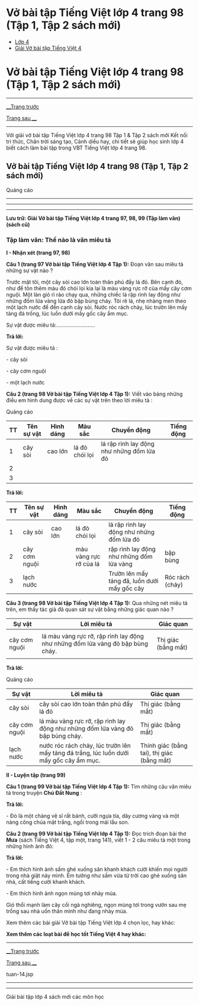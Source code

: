 # Vở bài tập Tiếng Việt lớp 4 trang 98 (Tập 1, Tập 2 sách mới)

  * [Lớp 4](https://vietjack.com/series/lop-4.jsp)
  * [Giải Vở bài tập Tiếng Việt 4](https://vietjack.com/giai-vo-bai-tap-tieng-viet-4/index.jsp)



# Vở bài tập Tiếng Việt lớp 4 trang 98 (Tập 1, Tập 2 sách mới)

* * *

[__Trang trước](https://vietjack.com/giai-vo-bai-tap-tieng-viet-4/tuan-14.jsp)

[Trang sau __](https://vietjack.com/giai-vo-bai-tap-tieng-viet-4/tuan-14.jsp)

* * *

Với giải vở bài tập Tiếng Việt lớp 4 trang 98 Tập 1 & Tập 2 sách mới Kết nối tri thức, Chân trời sáng tạo, Cánh diều hay, chi tiết sẽ giúp học sinh lớp 4 biết cách làm bài tập trong VBT Tiếng Việt lớp 4 trang 98.

## Vở bài tập Tiếng Việt lớp 4 trang 98 (Tập 1, Tập 2 sách mới)

Quảng cáo

* * *

* * *

* * *

**Lưu trữ: Giải Vở bài tập Tiếng Việt lớp 4 trang 97, 98, 99 (Tập làm văn) (sách cũ)**

### **Tập làm văn: Thế nào là văn miêu tả**

**I - Nhận xét (trang 97, 98)**

**Câu 1 (trang 97 Vở bài tập Tiếng Việt lớp 4 Tập 1):** Đoạn văn sau miêu tả những sự vật nào ?

Trước mặt tôi, một cây sòi cao lớn toàn thân phủ đầy lá đỏ. Bên cạnh đó, như để tôn thêm màu đỏ chói lọi kia lại là màu vàng rực rỡ của mấy cây cơm nguội. Một làn gió rì rào chạy qua, những chiếc lá rập rình lay động như những đốm lửa vàng lửa đỏ bập bùng cháy. Tôi rẽ lá, nhẹ nhàng men theo một lạch nước để đến cạnh cây sòi. Nước róc rách chảy, lúc trườn lên mấy tảng đá trống, lúc luồn dưới mấy gốc cây ẩm mục.

Sự vật được miêu tả:..........................

**Trả lời:**

Sự vật được miêu tả : 

\- cây sòi

\- cây cơm nguội

\- một lạch nước

**Câu 2 (trang 98 Vở bài tập Tiếng Việt lớp 4 Tập 1):** Viết vào bảng những điều em hình dung được về các sự vật trên theo lời miêu tả :

Quảng cáo

TT| Tên sự vật| Hình dáng| Màu sắc| Chuyển động| Tiếng động  
---|---|---|---|---|---  
1| cây sòi| cao lớn| lá đỏ chói lọi| lá rập rình lay động như những đốm lửa đỏ|   
2| | | | |   
3| | | | |   
  
**Trả lời:**

TT| Tên sự vật| Hình dáng| Màu sắc| Chuyển động| Tiếng động  
---|---|---|---|---|---  
1| cây sòi| cao lớn| lá đỏ chói lọi| lá rập rình lay động như những đốm lửa đỏ|   
2| cây cơm nguội| | màu vàng rực rỡ của lá| rập rình lay động như những đốm lửa vàng| bập bùng  
3| lạch nước| | | Trườn lên mấy tảng đã, luồn dưới mấy gốc cây| Róc rách (chảy)  
  
**Câu 3 (trang 98 Vở bài tập Tiếng Việt lớp 4 Tập 1):** Qua những nét miêu tả trên, em thấy tác giả đã quan sát sự vật bằng những giác quan nào ?

Sự vật| Lời miêu tả |  Giác quan  
---|---|---  
|  |   
cây cơm nguội |  lá màu vàng rực rỡ, rập rình lay động như những đốm lửa vàng đỏ bập bùng cháy.|  Thị giác (bằng mắt)  
|  |   
  
**Trả lời:**

Quảng cáo

Sự vật| Lời miêu tả |  Giác quan  
---|---|---  
cây sòi |  cây sòi cao lớn toàn thân phủ đầy lá đỏ| Thị giác (bằng mắt)   
cây cơm nguội |  lá màu vàng rực rỡ, rập rình lay động như những đốm lửa vàng đỏ bập bùng cháy.|  Thị giác (bằng mắt)  
lạch nước|  nước róc rách chảy, lúc trườn lên mấy tảng đá trắng, lúc luồn dưới mấy gốc cây ẩm mục.|  Thính giác (bằng tai), thị giác (bằng mắt)  
  
**II - Luyện tập (trang 99)**

**Câu 1 (trang 99 Vở bài tập Tiếng Việt lớp 4 Tập 1):** Tìm những câu văn miêu tả trong truyện **Chú Đất Nung** :

**Trả lời:**

\- Đó là một chàng vệ sĩ rất bảnh, cưỡi ngựa tía, dây cương vàng và một nàng công chúa mặt trắng, ngồi trong mái lầu son.

**Câu 2 (trang 99 Vở bài tập Tiếng Việt lớp 4 Tập 1):** Đọc trích đoạn bài thơ **Mưa** (sách Tiếng Việt 4, tập một, trang 141), viết 1 - 2 câu miêu tả một trong những hình ảnh đó:

**Trả lời:**

\- Em thích hình ảnh sấm ghé xuống sân khanh khách cười khiến mọi người trong nhà giật nảy mình. Em tưởng như sấm vừa từ trời cao ghé xuống sân nhà, cất tiếng cười khanh khách.

\- Em thích hình ảnh ngọn mùng tơi nhảy múa.

Gió thổi mạnh làm cây cối ngả nghiêng, ngọn mùng tơi trong vườn sau mẹ trồng sau nhà uốn thân mình như đang nhảy múa.

Xem thêm các bài giải Vở bài tập Tiếng Việt lớp 4 chọn lọc, hay khác:

**Xem thêm các loạt bài để học tốt Tiếng Việt 4 hay khác:**

* * *

[__Trang trước](https://vietjack.com/giai-vo-bai-tap-tieng-viet-4/tuan-14.jsp)

[Trang sau __](https://vietjack.com/giai-vo-bai-tap-tieng-viet-4/tuan-14.jsp)

tuan-14.jsp

* * *

* * *

Giải bài tập lớp 4 sách mới các môn học
